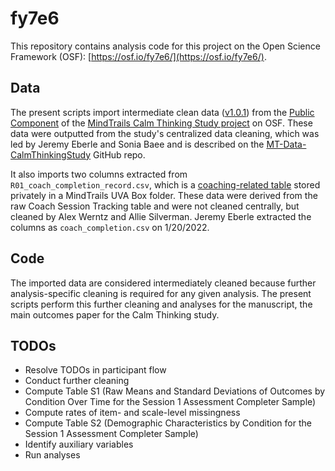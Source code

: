 # fy7e6

This repository contains analysis code for this project on the Open Science Framework (OSF): [https://osf.io/fy7e6/](https://osf.io/fy7e6/).

## Data

The present scripts import intermediate clean data ([v1.0.1](https://doi.org/10.5281/zenodo.6192907)) from the [Public Component](https://osf.io/s8v3h/) of the [MindTrails Calm Thinking Study project](https://osf.io/zbd52/) on OSF. These data were outputted from the study's centralized data cleaning, which was led by Jeremy Eberle and Sonia Baee and is described on the [MT-Data-CalmThinkingStudy](https://github.com/TeachmanLab/MT-Data-CalmThinkingStudy) GitHub repo.

It also imports two columns extracted from `R01_coach_completion_record.csv`, which is a [coaching-related table](https://github.com/TeachmanLab/MT-Data-CalmThinkingStudy#coaching-related-data-on-uva-box) stored privately in a MindTrails UVA Box folder. These data were derived from the raw Coach Session Tracking table and were not cleaned centrally, but cleaned by Alex Werntz and Allie Silverman. Jeremy Eberle extracted the columns as `coach_completion.csv` on 1/20/2022.

## Code

The imported data are considered intermediately cleaned because further analysis-specific cleaning is required for any given analysis. The present scripts perform this further cleaning and analyses for the manuscript, the main outcomes paper for the Calm Thinking study.

## TODOs

- Resolve TODOs in participant flow
- Conduct further cleaning
- Compute Table S1 (Raw Means and Standard Deviations of Outcomes by Condition Over Time for the Session 1 Assessment Completer Sample)
- Compute rates of item- and scale-level missingness
- Compute Table S2 (Demographic Characteristics by Condition for the Session 1 Assessment Completer Sample)
- Identify auxiliary variables
- Run analyses
